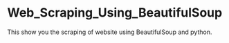 # Web_Scraping_Using_BeautifulSoup
This show you the scraping of website using BeautifulSoup and python.
